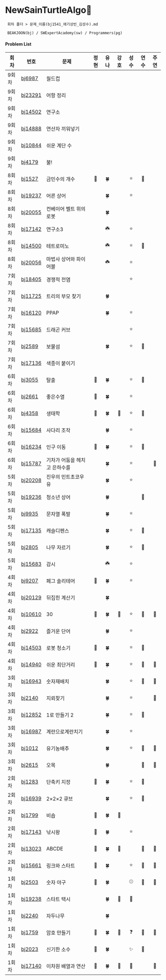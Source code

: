 # NewSainTurtleAlgo📝

```
 회차 폴더 > 문제_이름(bj1541_애기상빈_김성수).md

 BEAKJOON(bj) / SWExpertAcademy(sw) / Programmers(pg)
```

#### Problem List

| 회차 | 번호                                             | 문제                  | 정현 | 유나 | 강호 | 성수 | 연수 | 주연 |
| ---- | ------------------------------------------------ | ------------------| :--: | :--: | :--: | :--: | :--: | :--: |
| 9회차 | [bj6987](https://www.acmicpc.net/problem/6987) | 월드컵 |  |  |  |  |  |  |
| 9회차 | [bj23291](https://www.acmicpc.net/problem/23291) | 어항 정리 |  |  |  |  |  |  |
| 9회차 | [bj14502](https://www.acmicpc.net/problem/14502) | 연구소 |  |  |  |  |  |  |
| 9회차 | [bj14888](https://www.acmicpc.net/problem/14888) | 연산자 끼워넣기 |  |  |  |  |  |  |
| 9회차 | [bj10844](https://www.acmicpc.net/problem/10844) | 쉬운 계단 수 |  |  |  |  |  |  |
| 9회차 | [bj4179](https://www.acmicpc.net/problem/4179) | 불! |  |  |  |  |  |  |
| 8회차 | [bj1527](https://www.acmicpc.net/problem/1527) | 금민수의 개수 | 🎣 | 🍀 |  |⭐  | 🐣 |  |
| 8회차 | [bj19237](https://www.acmicpc.net/problem/19237) | 어른 상어 |  | 🍀 |  |⭐  |  |  |
| 8회차 | [bj20055](https://www.acmicpc.net/problem/20055) | 컨베이어 벨트 위의 로봇 |  | 🍀 |  |  |  |  |
| 8회차 | [bj17142](https://www.acmicpc.net/problem/17142) | 연구소3 |  | ☘️ |  |⭐  |  |  |
| 8회차 | [bj14500](https://www.acmicpc.net/problem/14500) | 테트로미노 |  | ☘️ |  | ⭐ | 🐣 |  |
| 8회차 | [bj20056](https://www.acmicpc.net/problem/20056) | 마법사 상어와 파이어볼 |  | ☘️ |  | ⭐ |  |  |
| 7회차 | [bj18405](https://www.acmicpc.net/problem/18405)| 경쟁적 전염 |  |  |  |⭐  |  |  |
| 7회차 | [bj11725](https://www.acmicpc.net/problem/11725)| 트리의 부모 찾기 |  | 🍀 |  |  |  |  |
| 7회차 | [bj16120](https://www.acmicpc.net/problem/16120)| PPAP |  | 🍀 |  |⭐  |  |  |
| 7회차 | [bj15685](https://www.acmicpc.net/problem/15685)| 드래곤 커브 |  |  |  | ⭐ |  |  |
| 7회차 | [bj2589](https://www.acmicpc.net/problem/2589)| 보물섬 |  | 🍀 |  | ⭐ | 🐣 |  |
| 7회차 | [bj17136](https://www.acmicpc.net/problem/17136)| 색종이 붙이기 |  |  |  |  |  |  |
| 6회차 | [bj3055](https://www.acmicpc.net/problem/3055)| 탈출 | 🎣 | 🍀 |  | ⭐ | 🐣 |  |
| 6회차 | [bj2661](https://www.acmicpc.net/problem/2661)| 좋은수열 | 🎣 | 🍀 |  |⭐  |  |  |
| 6회차 | [bj4358](https://www.acmicpc.net/problem/4358)| 생태학 | 🎣 | 🍀 | 🦾 |⭐  | 🐣 |  |
| 6회차 | [bj15684](https://www.acmicpc.net/problem/15684)| 사다리 조작 |  | 🍀 |  |⭐  |  |  |
| 6회차 | [bj16234](https://www.acmicpc.net/problem/16234)| 인구 이동 | 🎣 | 🍀 |  |⭐  | 🐣 |  |
| 6회차 | [bj15787](https://www.acmicpc.net/problem/15787)| 기차가 어둠을 헤치고 은하수를 |  | 🍀 |  |⭐  |  | 🐾 |
| 5회차 | [bj20208](https://www.acmicpc.net/problem/20208)| 진우의 민트초코우유 |  | 🍀 |  | ⭐ |  |  |
| 5회차 | [bj19236](https://www.acmicpc.net/problem/19236)| 청소년 상어 |  | 🍀 |  |  | 🐣 |  |
| 5회차 | [bj9935](https://www.acmicpc.net/problem/9935)| 문자열 폭발 |  | 🍀 |  | ⭐ |  |  |
| 5회차 | [bj17135](https://www.acmicpc.net/problem/17135)| 캐슬디펜스 |  | 🍀 |  |⭐  | 🐣 |  |
| 5회차 | [bj2805](https://www.acmicpc.net/problem/2805)| 나무 자르기 |  | 🍀 |  | ⭐ | 🐣 |  |
| 5회차 | [bj15683](https://www.acmicpc.net/problem/15683)| 감시 |  | ☘️ |  | ⭐ |  |  |
| 4회차 | [bj9207](https://www.acmicpc.net/problem/9207)| 페그 솔리테어 | 🎣 | 🍀 |  |⭐  |  |  |
| 4회차 | [bj20129](https://www.acmicpc.net/problem/20129)| 뒤집힌 계산기 |  | 🍀 |  |  |  |  |
| 4회차 | [bj10610](https://www.acmicpc.net/problem/10610)| 30 | 🎣 | 🍀 | 🦾 |⭐  | 🐣 | 🐾 |
| 4회차 | [bj2922](https://www.acmicpc.net/problem/2922)| 즐거운 단어 |  | 🍀 |  | ⭐ |  |  |
| 4회차 | [bj14503](https://www.acmicpc.net/problem/14503)| 로봇 청소기 | 🎣 | 🍀 |  | ⭐ | 🐣 |  |
| 4회차 | [bj14940](https://www.acmicpc.net/problem/14940)| 쉬운 최단거리 | 🎣 | 🍀 |  | ⭐ | 🐣 | 🐾 |
| 3회차 | [bj16943](https://www.acmicpc.net/problem/16943)| 숫자재배치 |  | 🍀 |  |⭐| 🐣 | 🐾 |
| 3회차 | [bj2140](https://www.acmicpc.net/problem/2140)| 지뢰찾기 |  | 🍀 |  | ⭐ |  | 🐾 |
| 3회차 | [bj12852](https://www.acmicpc.net/problem/12852) | 1로 만들기 2 |  | 🍀 |  |⭐| 🐣 |  |
| 3회차 | [bj16987](https://www.acmicpc.net/problem/16987)| 계란으로계란치기 |  | 🍀 |  | ⭐ |  |  |
| 3회차 | [bj1012](https://www.acmicpc.net/problem/1012)| 유기농배추 |  | 🍀 |  | ⭐ | 🐣 | 🐾 |
| 3회차 | [bj2615](https://www.acmicpc.net/problem/2615)| 오목 |  | 🍀 |  |  | 🐣 | 🐾 |
| 2회차 | [bj1283](https://www.acmicpc.net/problem/1283)| 단축키 지정 | 🎣 | 🍀 |  | ⭐ | 🔺 |  |
| 2회차 | [bj16939](https://www.acmicpc.net/problem/16939)| 2×2×2 큐브 |  | 🍀 |  | ⭐ | 🐣 |  |
| 2회차 | [bj1799](https://www.acmicpc.net/problem/1799)| 비숍 | 🎣 | 🍀 | 🦾 |  |  |  |
| 2회차 | [bj17143](https://www.acmicpc.net/problem/17143)| 낚시왕 | 🎣 | 🍀 |  | ⭐ |  |  |
| 2회차 | [bj13023](https://www.acmicpc.net/problem/13023)| ABCDE | 🎣 | 🍀 | 🦾 |  | 🐣 | 🐾 |
| 2회차 | [bj15661](https://www.acmicpc.net/problem/15661)| 링크와 스타트 | 🎣 | 🍀 |  | ⭐  | 🐣 | 🐾 |
| 1회차 | [bj2503](https://www.acmicpc.net/problem/2503)| 숫자 야구 | 🎣 | 🍀 |  | ⚾ | 🐣 | 🐾 |
| 1회차 | [bj19238](https://www.acmicpc.net/problem/19238)| 스타트 택시 |  | 🍀 | 🦾 |🚕  |  |  |
| 1회차 | [bj2240](https://www.acmicpc.net/problem/2240)| 자두나무 |  | 🍀 |  |  |  |   |
| 1회차 | [bj1759](https://www.acmicpc.net/problem/1759)| 암호 만들기 | 🎣 | 🍀 | 🦾 |❓  | 🐣 | 🐾 |
| 1회차 | [bj2023](https://www.acmicpc.net/problem/2023)| 신기한 소수 | 🎣 | 🍀 |  | ✨ | 🐣 |  |
| 1회차 | [bj17140](https://www.acmicpc.net/problem/17140)| 이차원 배열과 연산 | 🎣 | 🍀 | 🦾 |🔢  |  | 🐾 |

